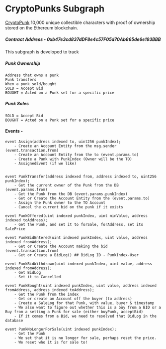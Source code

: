 # CryptoPunks Subgraph

[CryptoPunk](https://www.larvalabs.com/cryptopunks) 10,000 unique collectible characters with proof of ownership stored on the Ethereum blockchain.

##### Contract Address - 0xb47e3cd837dDF8e4c57F05d70Ab865de6e193BBB

This subgraph is developed to  track


##### Punk Ownership
    Address that owns a punk
    Punk transfers
    When a punk sold/bought
    SOLD = Accept Bid
    BOUGHT = Acted on a Punk set for a specific price


##### Punk Sales
    SOLD = Accept Bid
    BOUGHT = Acted on a Punk set for a specific price



#### Events -
    event Assign(address indexed to, uint256 punkIndex);
        - Create an Account Entity from the msg.sender (event.transaction.from)
        - Create an Account Entity from the to (event.params.to)
        - Create a Punk with PunkIndex (Owner will be the TO)
        - AssignedEvent (if we like)


    event PunkTransfer(address indexed from, address indexed to, uint256 punkIndex);
        - Get the current owner of the Punk from the DB (event.params.from)
        - Get the Punk from the DB (event.params.punkIndex)
        - Get or Create the Account Entity from the (event.params.to)
        - Assign the Punk owner to the TO Account
        - Cancel the current bid on the punk if it exists

    event PunkOffered(uint indexed punkIndex, uint minValue, address indexed toAddress);
        - Get the Punk, and set it to forSale, forAddress, set its SalePrice

    event PunkBidEntered(uint indexed punkIndex, uint value, address indexed fromAddress);
        - Get or Create the Account making the bid (event.transaction.from)
        - Get or Create a BidLog() ## BidLog ID - PunkIndex-User

    event PunkBidWithdrawn(uint indexed punkIndex, uint value, address indexed fromAddress);
        - Get BidLog
        - Set it to Cancelled

    event PunkBought(uint indexed punkIndex, uint value, address indexed fromAddress, address indexed toAddress);
        - Get the Punk from the index
        - Get or create an Account off the buyer (to address)
        - Create a SaleLog for that Punk, with value, buyer & timestamp
        - We also want to figure out whether this is a buy from a BID or a Buy from a setting a Punk for sale (either buyPunk, acceptBid)
        - If it comes from a Bid, we need to resolved that BidLog in the database

    event PunkNoLongerForSale(uint indexed punkIndex);
        - Get the Punk
        - We set that it is no longer for sale, perhaps reset the price.
        - We reset who it is for sale to!
